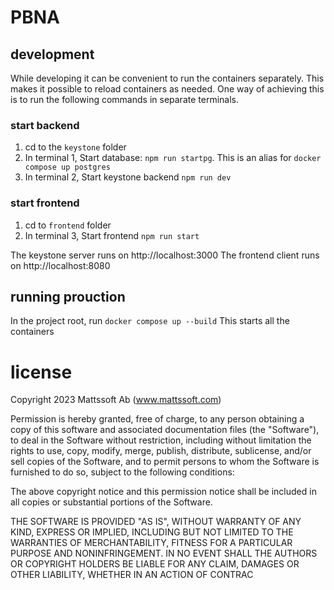 # PBNA

## development

While developing it can be convenient to run the containers separately. This makes it 
possible to reload containers as needed. One way of achieving this is to run the following
commands in separate terminals.

### start backend
1. cd to the `keystone` folder
2. In terminal 1, Start database: `npm run startpg`. This is an alias for `docker compose up postgres`
3. In terminal 2, Start keystone backend `npm run dev`

### start frontend
1. cd to `frontend` folder
2. In terminal 3, Start frontend `npm run start`

The keystone server runs on http://localhost:3000
The frontend client runs on http://localhost:8080

## running prouction 
In the project root, run `docker compose up --build`
This starts all the containers


# license
Copyright 2023 Mattssoft Ab (www.mattssoft.com)

Permission is hereby granted, free of charge, to any person obtaining a copy of this software and associated documentation files (the "Software"), to deal in the Software without restriction, including without limitation the rights to use, copy, modify, merge, publish, distribute, sublicense, and/or sell copies of the Software, and to permit persons to whom the Software is furnished to do so, subject to the following conditions:

The above copyright notice and this permission notice shall be included in all copies or substantial portions of the Software.

THE SOFTWARE IS PROVIDED "AS IS", WITHOUT WARRANTY OF ANY KIND, EXPRESS OR IMPLIED, INCLUDING BUT NOT LIMITED TO THE WARRANTIES OF MERCHANTABILITY, FITNESS FOR A PARTICULAR PURPOSE AND NONINFRINGEMENT. IN NO EVENT SHALL THE AUTHORS OR COPYRIGHT HOLDERS BE LIABLE FOR ANY CLAIM, DAMAGES OR OTHER LIABILITY, WHETHER IN AN ACTION OF CONTRAC